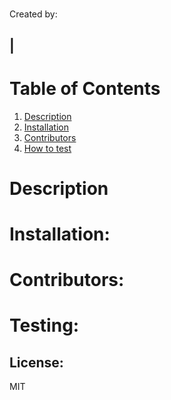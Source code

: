 
  # 
   Created by:
  ##  | 
  # Table of Contents
  1. [Description](#description)
  2. [Installation](#installation)
  3. [Contributors](#contributors) 
  4. [How to test](#testing) 
  # Description
   
  # Installation:
   
  # Contributors:
   
  # Testing:
   
  ## License:
   MIT
  
  
